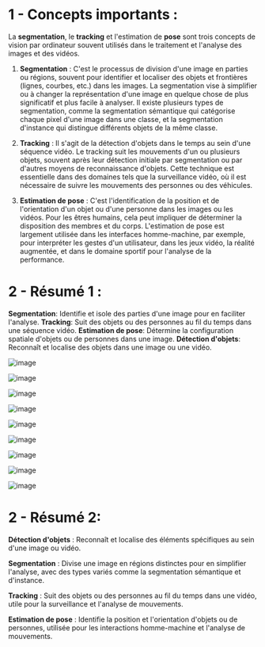 # 1 - Concepts importants : 

La **segmentation**, le **tracking** et l'estimation de **pose** sont trois concepts de vision par ordinateur souvent utilisés dans le traitement et l'analyse des images et des vidéos.

1. **Segmentation** : C'est le processus de division d'une image en parties ou régions, souvent pour identifier et localiser des objets et frontières (lignes, courbes, etc.) dans les images. La segmentation vise à simplifier ou à changer la représentation d'une image en quelque chose de plus significatif et plus facile à analyser. Il existe plusieurs types de segmentation, comme la segmentation sémantique qui catégorise chaque pixel d'une image dans une classe, et la segmentation d'instance qui distingue différents objets de la même classe.

2. **Tracking** : Il s'agit de la détection d'objets dans le temps au sein d'une séquence vidéo. Le tracking suit les mouvements d'un ou plusieurs objets, souvent après leur détection initiale par segmentation ou par d'autres moyens de reconnaissance d'objets. Cette technique est essentielle dans des domaines tels que la surveillance vidéo, où il est nécessaire de suivre les mouvements des personnes ou des véhicules.

3. **Estimation de pose** : C'est l'identification de la position et de l'orientation d'un objet ou d'une personne dans les images ou les vidéos. Pour les êtres humains, cela peut impliquer de déterminer la disposition des membres et du corps. L'estimation de pose est largement utilisée dans les interfaces homme-machine, par exemple, pour interpréter les gestes d'un utilisateur, dans les jeux vidéo, la réalité augmentée, et dans le domaine sportif pour l'analyse de la performance.

# 2 - Résumé 1 : 

**Segmentation**: Identifie et isole des parties d'une image pour en faciliter l'analyse.
**Tracking**: Suit des objets ou des personnes au fil du temps dans une séquence vidéo.
**Estimation de pose**: Détermine la configuration spatiale d'objets ou de personnes dans une image.
**Détection d'objets**: Reconnaît et localise des objets dans une image ou une vidéo.


![image](https://github.com/hrhouma/YOLO-2/assets/10111526/2bdde992-7f39-4bf6-b2b0-04147e511715)

![image](https://github.com/hrhouma/YOLO-2/assets/10111526/0b2ff9b4-f61d-4a1d-a9f8-ad5f517add49)

![image](https://github.com/hrhouma/YOLO-2/assets/10111526/84664b61-e17a-451b-8c28-176ab6bb1691)

![image](https://github.com/hrhouma/YOLO-2/assets/10111526/b617002a-5ca5-4c68-bbbf-cdf469740d4d)

![image](https://github.com/hrhouma/YOLO-2/assets/10111526/86ec70af-ad1b-47e8-aa38-5ec66b40ee96)

![image](https://github.com/hrhouma/YOLO-2/assets/10111526/4c89d3d8-12a7-4e4d-ab8e-f16726813b40)

![image](https://github.com/hrhouma/YOLO-2/assets/10111526/e6b52b86-319a-406c-ab6c-5f6aa8c34321)

![image](https://github.com/hrhouma/YOLO-2/assets/10111526/6f115b09-765a-417b-b32b-0797a4234d62)

![image](https://github.com/hrhouma/YOLO-2/assets/10111526/450b74da-094a-422f-a07f-5396778cd715)


# 2 - Résumé 2: 

**Détection d'objets** : Reconnaît et localise des éléments spécifiques au sein d'une image ou vidéo.

**Segmentation** : Divise une image en régions distinctes pour en simplifier l'analyse, avec des types variés comme la segmentation sémantique et d'instance.

**Tracking** : Suit des objets ou des personnes au fil du temps dans une vidéo, utile pour la surveillance et l'analyse de mouvements.

**Estimation de pose** : Identifie la position et l'orientation d'objets ou de personnes, utilisée pour les interactions homme-machine et l'analyse de mouvements.





